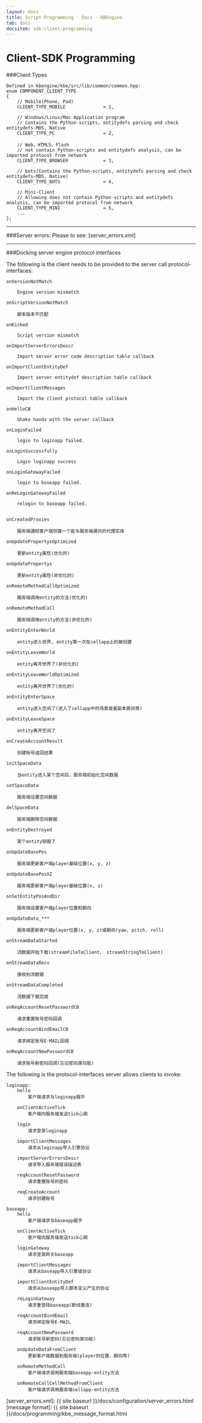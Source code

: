 ```yaml
---
layout: docs
title: Script Programming · Docs · KBEngine
tab: docs
docsitem: sdk-client-programming
---
```


Client-SDK Programming
====================


###Client Types

	Defined in kbengine/kbe/src/lib/common/common.hpp:
	enum COMPONENT_CLIENT_TYPE
	{
		// Mobile(Phone, Pad)
		CLIENT_TYPE_MOBILE				= 1,

		// Windows/Linux/Mac Application program
		// Contains the Python-scripts, entitydefs parsing and check entitydefs-MD5, Native
		CLIENT_TYPE_PC					= 2,

		// Web，HTML5，Flash
		// not contain Python-scripts and entitydefs analysis, can be imported protocol from network
		CLIENT_TYPE_BROWSER				= 3,

		// bots(Contains the Python-scripts, entitydefs parsing and check entitydefs-MD5, Native)
		CLIENT_TYPE_BOTS				= 4,

		// Mini-Client
		// Allowing does not contain Python-scripts and entitydefs analysis, can be imported protocol from network
		CLIENT_TYPE_MINI				= 5,
		...
	};


- - -


###Server errors:
Please to see: [server_errors.xml]




- - -


###Docking server engine protocol interfaces

The following is the client needs to be provided to the server call protocol-interfaces: 

	onVersionNotMatch
		
		Engine version mismatch

	onScriptVersionNotMatch
		
		脚本版本不匹配

	onKicked
		
		Script version mismatch

	onImportServerErrorsDescr
		
		Import server error code description table callback

	onImportClientEntityDef
		
		Import server entitydef description table callback

	onImportClientMessages
		
		Import the client protocol table callback

	onHelloCB
		
		Shake hands with the server callback

	onLoginFailed
		
		login to loginapp failed.

	onLoginSuccessfully
		
		Login loginapp success

	onLoginGatewayFailed
		
		login to baseapp failed.

	onReLoginGatewayFailed
		
		relogin to baseapp failed.


	onCreatedProxies
		
		服务端通知客户端创建一个能与服务端通讯的代理实体

	onUpdatePropertysOptimized
		
		更新entity属性(优化的)

	onUpdatePropertys
		
		更新entity属性(非优化的)

	onRemoteMethodCallOptimized
		
		服务端调用entity的方法(优化的)

	onRemoteMethodCall
		
		服务端调用entity的方法(非优化的)

	onEntityEnterWorld
		
		entity进入世界, entity第一次在cellapp上的被创建

	onEntityLeaveWorld
		
		entity离开世界了(非优化的)

	onEntityLeaveWorldOptimized
		
		entity离开世界了(优化的)

	onEntityEnterSpace
		
		entity进入空间了(进入了cellapp中的场景或者副本房间等)

	onEntityLeaveSpace
		
		entity离开空间了

	onCreateAccountResult
		
		创建账号返回结果

	initSpaceData
		
		当entity进入某个空间后，服务端初始化空间数据

	setSpaceData
		
		服务端设置空间数据

	delSpaceData
		
		服务端删除空间数据

	onEntityDestroyed
		
		某个entity销毁了

	onUpdateBasePos
		
		服务端更新客户端player基础位置(x, y, z)

	onUpdateBasePosXZ
		
		服务端更新客户端player基础位置(x, z)

	onSetEntityPosAndDir
		
		服务端设置客户端player位置和朝向

	onUpdateData_***
		
		服务端更新客户端player位置(x, y, z)或朝向(yaw, pitch, roll)

	onStreamDataStarted
		
		流数据开始下载(streamFileToClient， streamStringToClient)

	onStreamDataRecv
		
		接收到流数据

	onStreamDataCompleted
		
		流数据下载完成

	onReqAccountResetPasswordCB
		
		请求重置账号密码回调

	onReqAccountBindEmailCB
		
		请求绑定账号E-MAIL回调

	onReqAccountNewPasswordCB
		
		请求账号新密码回调(忘记密码类功能)


The following is the protocol-interfaces server allows clients to invoke:

	loginapp:
		hello
			客户端请求与loginapp握手

		onClientActiveTick
			客户端向服务端发送tick心跳

		login
			请求登录loginapp

		importClientMessages
			请求从loginapp导入引擎协议

		importServerErrorsDescr
			请求导入服务端错误描述表

		reqAccountResetPassword
			请求重置账号的密码

		reqCreateAccount
			请求创建账号

	baseapp:
		hello
			客户端请求与baseapp握手

		onClientActiveTick
			客户端向服务端发送tick心跳

		loginGateway
			请求登录网关baseapp

		importClientMessages
			请求从baseapp导入引擎级协议

		importClientEntityDef
			请求从baseapp导入脚本定义产生的协议

		reLoginGateway
			请求重登陆baseapp(断线重连)

		reqAccountBindEmail
			请求绑定账号E-MAIL

		reqAccountNewPassword
			请求账号新密码(忘记密码类功能)

		onUpdateDataFromClient
			更新客户端数据到服务端(player的位置，朝向等)

		onRemoteMethodCall
			客户端请求调用服务端baseapp-entity方法

		onRemoteCallCellMethodFromClient
			客户端请求调用服务端cellapp-entity方法



[server_errors.xml]: {{ site.baseurl }}/docs/configuration/server_errors.html
[message format]: {{ site.baseurl }}/docs/programming/kbe_message_format.html